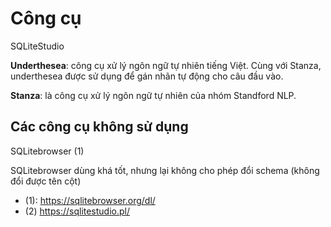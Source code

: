 # Công cụ 

SQLiteStudio

**Underthesea**: công cụ xử lý ngôn ngữ tự nhiên tiếng Việt. Cùng với Stanza, underthesea được sử dụng để gán nhãn tự động cho câu đầu vào.

**Stanza**: là công cụ xử lý ngôn ngữ tự nhiên của nhóm Standford NLP.



## Các công cụ không sử dụng

SQLitebrowser (1)

SQLitebrowser dùng khá tốt, nhưng lại không cho phép đổi schema (không đổi được tên cột)

* (1): https://sqlitebrowser.org/dl/
* (2) https://sqlitestudio.pl/